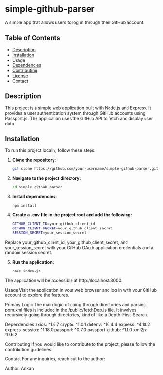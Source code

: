 # simple-github-parser

A simple app that allows users to log in through their GitHub account.

## Table of Contents

- [Description](#description)
- [Installation](#installation)
- [Usage](#usage)
- [Dependencies](#dependencies)
- [Contributing](#contributing)
- [License](#license)
- [Contact](#contact)

## Description

This project is a simple web application built with Node.js and Express. It provides a user authentication system through GitHub accounts using Passport.js. The application uses the GitHub API to fetch and display user data.

## Installation

To run this project locally, follow these steps:

1. **Clone the repository:**

   ```bash
   git clone https://github.com/your-username/simple-github-parser.git
   
2. **Navigate to the project directory:**

    ```bash
    cd simple-github-parser
3. **Install dependencies:**

    ```bash
    npm install
    
4. **Create a .env file in the project root and add the following:**

    ```bash
    GITHUB_CLIENT_ID=your_github_client_id
    GITHUB_CLIENT_SECRET=your_github_client_secret
    SESSION_SECRET=your_session_secret
    
Replace your_github_client_id, your_github_client_secret, and your_session_secret with your GitHub OAuth application credentials and a random session secret.

5. **Run the application:**

    ```bash
    node index.js
    
The application will be accessible at http://localhost:3000.

Usage
Visit the application in your web browser and log in with your GitHub account to explore the features.

Primary Logic
The main logic of going through directories and parsing pom.xml files is included in the /public/fetchDep.js file. It involves recursively going through directories, 
kind of like a Depth-First-Search.

Dependencies
axios: ^1.6.7
crypto: ^1.0.1
dotenv: ^16.4.4
express: ^4.18.2
express-session: ^1.18.0
passport: ^0.7.0
passport-github: ^1.1.0
xml2js: ^0.6.2

Contributing
If you would like to contribute to the project, please follow the contribution guidelines.

Contact
For any inquiries, reach out to the author:

Author: Ankan
